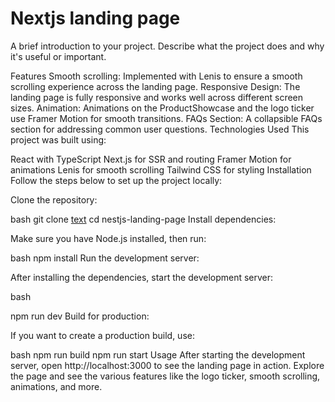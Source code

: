 <h1>Nextjs landing page</h1>
A brief introduction to your project. Describe what the project does and why it's useful or important.

Features
Smooth scrolling: Implemented with Lenis to ensure a smooth scrolling experience across the landing page.
Responsive Design: The landing page is fully responsive and works well across different screen sizes.
Animation: Animations on the ProductShowcase and the logo ticker use Framer Motion for smooth transitions.
FAQs Section: A collapsible FAQs section for addressing common user questions.
Technologies Used
This project was built using:

React with TypeScript
Next.js for SSR and routing
Framer Motion for animations
Lenis for smooth scrolling
Tailwind CSS for styling
Installation
Follow the steps below to set up the project locally:

Clone the repository:

bash
git clone [text](https://github.com/GURMAN1912/nextjs-landing-page.git)
cd nestjs-landing-page
Install dependencies:

Make sure you have Node.js installed, then run:

bash
npm install
Run the development server:

After installing the dependencies, start the development server:

bash

npm run dev
Build for production:

If you want to create a production build, use:

bash
npm run build
npm run start
Usage
After starting the development server, open http://localhost:3000 to see the landing page in action.
Explore the page and see the various features like the logo ticker, smooth scrolling, animations, and more.